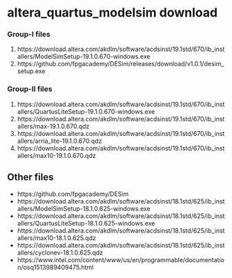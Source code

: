 # altera_quartus_modelsim download

<h3>Group-I files</h3>
<ol>
 <li> 
https://download.altera.com/akdlm/software/acdsinst/19.1std/670/ib_installers/ModelSimSetup-19.1.0.670-windows.exe </li>
  
<li>
  https://github.com/fpgacademy/DESim/releases/download/v1.0.1/desim_setup.exe </li>
  
</ol>

<h3>Group-II files</h3>
<ol>
<li>https://download.altera.com/akdlm/software/acdsinst/19.1std/670/ib_installers/QuartusLiteSetup-19.1.0.670-windows.exe</li>

<li>https://download.altera.com/akdlm/software/acdsinst/19.1std/670/ib_installers/max-19.1.0.670.qdz</li>
 <li>https://download.altera.com/akdlm/software/acdsinst/19.1std/670/ib_installers/arria_lite-19.1.0.670.qdz</li>
 <li>https://download.altera.com/akdlm/software/acdsinst/19.1std/670/ib_installers/max10-19.1.0.670.qdz</li>
</ol>

<h2>Other files</h2>
<ul><li>https://github.com/fpgacademy/DESim</li>

<li>https://download.altera.com/akdlm/software/acdsinst/18.1std/625/ib_installers/ModelSimSetup-18.1.0.625-windows.exe</li>

<li>https://download.altera.com/akdlm/software/acdsinst/18.1std/625/ib_installers/QuartusLiteSetup-18.1.0.625-windows.exe</li>

<li>https://download.altera.com/akdlm/software/acdsinst/18.1std/625/ib_installers/max10-18.1.0.625.qdz</li>


<li>https://download.altera.com/akdlm/software/acdsinst/18.1std/625/ib_installers/cyclonev-18.1.0.625.qdz</li>

<li>https://www.intel.com/content/www/us/en/programmable/documentation/osq1513989409475.html</li>

 </ul>
